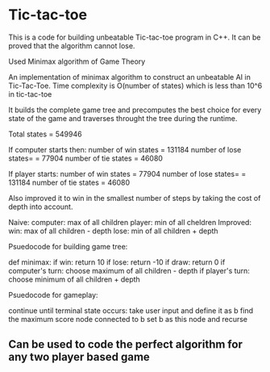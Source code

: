 # Tic-tac-toe

This is a code for building unbeatable Tic-tac-toe program in C++. It can be proved that the algorithm cannot lose.

Used Minimax algorithm of Game Theory

An implementation of minimax algorithm to construct an unbeatable AI in Tic-Tac-Toe.
Time complexity is O(number of states) which is less than 10^6 in tic-tac-toe

It builds the complete game tree and precomputes the best choice for every state of the game and traverses throught the tree during the runtime.

Total states = 549946

If computer starts then:
  number of win states = 131184
  number of lose states= = 77904
  number of tie states = 46080

If player starts:
  number of win states = 77904
  number of lose states= = 131184
  number of tie states = 46080


Also improved it to win in the smallest number of steps by taking the cost of depth into account.

Naive:
  computer: max of all children
  player: min of all cheldren
Improved:
  win: max of all children - depth
  lose: min of all children + depth
  


Psuedocode for building game tree:

  def minimax:
    if win:
      return 10
    if lose:
      return -10
    if draw:
      return 0
    if computer's turn:
      choose maximum of all children - depth
    if player's turn:
      choose minimum of all children + depth
     

Psuedocode for gameplay:

  continue until terminal state occurs:
     take user input and define it as b
     find the maximum score node connected to b
     set b as this node and recurse




## Can be used to code the perfect algorithm for any two player based game
